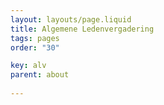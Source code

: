 ```yaml
---
layout: layouts/page.liquid
title: Algemene Ledenvergadering
tags: pages
order: "30"

key: alv
parent: about
  
---
```

